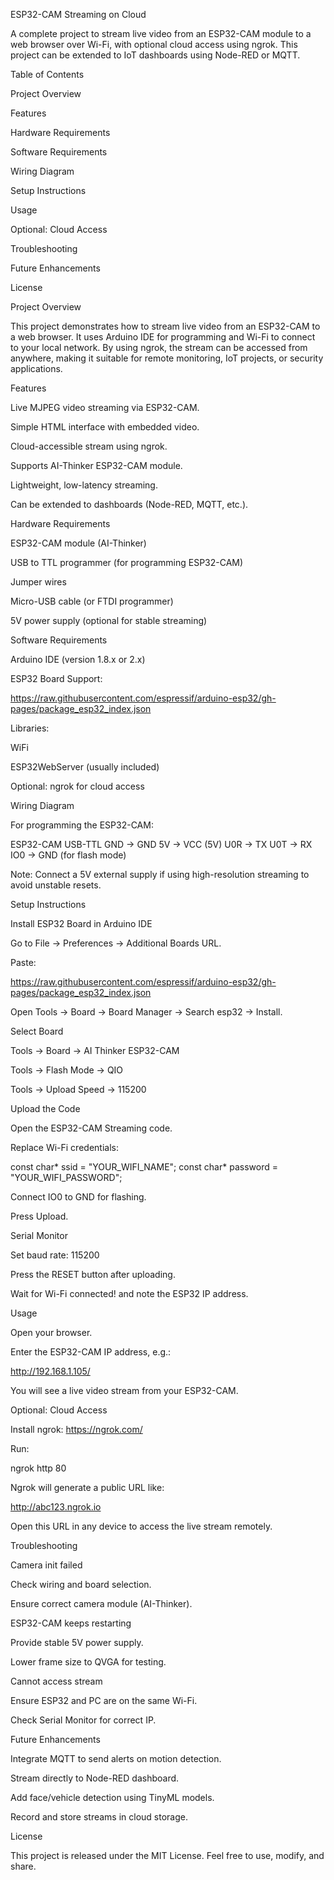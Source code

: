 ESP32-CAM Streaming on Cloud

A complete project to stream live video from an ESP32-CAM module to a web browser over Wi-Fi, with optional cloud access using ngrok. This project can be extended to IoT dashboards using Node-RED or MQTT.

Table of Contents

Project Overview

Features

Hardware Requirements

Software Requirements

Wiring Diagram

Setup Instructions

Usage

Optional: Cloud Access

Troubleshooting

Future Enhancements

License

Project Overview

This project demonstrates how to stream live video from an ESP32-CAM to a web browser. It uses Arduino IDE for programming and Wi-Fi to connect to your local network. By using ngrok, the stream can be accessed from anywhere, making it suitable for remote monitoring, IoT projects, or security applications.

Features

Live MJPEG video streaming via ESP32-CAM.

Simple HTML interface with embedded video.

Cloud-accessible stream using ngrok.

Supports AI-Thinker ESP32-CAM module.

Lightweight, low-latency streaming.

Can be extended to dashboards (Node-RED, MQTT, etc.).

Hardware Requirements

ESP32-CAM module (AI-Thinker)

USB to TTL programmer (for programming ESP32-CAM)

Jumper wires

Micro-USB cable (or FTDI programmer)

5V power supply (optional for stable streaming)

Software Requirements

Arduino IDE (version 1.8.x or 2.x)

ESP32 Board Support:

https://raw.githubusercontent.com/espressif/arduino-esp32/gh-pages/package_esp32_index.json


Libraries:

WiFi

ESP32WebServer (usually included)

Optional: ngrok for cloud access

Wiring Diagram

For programming the ESP32-CAM:

ESP32-CAM      USB-TTL
GND       →    GND
5V        →    VCC (5V)
U0R       →    TX
U0T       →    RX
IO0       →    GND (for flash mode)


Note: Connect a 5V external supply if using high-resolution streaming to avoid unstable resets.

Setup Instructions

Install ESP32 Board in Arduino IDE

Go to File → Preferences → Additional Boards URL.

Paste:

https://raw.githubusercontent.com/espressif/arduino-esp32/gh-pages/package_esp32_index.json


Open Tools → Board → Board Manager → Search esp32 → Install.

Select Board

Tools → Board → AI Thinker ESP32-CAM

Tools → Flash Mode → QIO

Tools → Upload Speed → 115200

Upload the Code

Open the ESP32-CAM Streaming code.

Replace Wi-Fi credentials:

const char* ssid = "YOUR_WIFI_NAME";
const char* password = "YOUR_WIFI_PASSWORD";


Connect IO0 to GND for flashing.

Press Upload.

Serial Monitor

Set baud rate: 115200

Press the RESET button after uploading.

Wait for Wi-Fi connected! and note the ESP32 IP address.

Usage

Open your browser.

Enter the ESP32-CAM IP address, e.g.:

http://192.168.1.105/


You will see a live video stream from your ESP32-CAM.

Optional: Cloud Access

Install ngrok: https://ngrok.com/

Run:

ngrok http 80


Ngrok will generate a public URL like:

http://abc123.ngrok.io


Open this URL in any device to access the live stream remotely.

Troubleshooting

Camera init failed

Check wiring and board selection.

Ensure correct camera module (AI-Thinker).

ESP32-CAM keeps restarting

Provide stable 5V power supply.

Lower frame size to QVGA for testing.

Cannot access stream

Ensure ESP32 and PC are on the same Wi-Fi.

Check Serial Monitor for correct IP.

Future Enhancements

Integrate MQTT to send alerts on motion detection.

Stream directly to Node-RED dashboard.

Add face/vehicle detection using TinyML models.

Record and store streams in cloud storage.

License

This project is released under the MIT License. Feel free to use, modify, and share.
